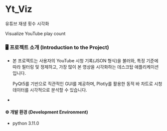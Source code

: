 # Yt_Viz
유튜브 재생 횟수 시각화 

Visualize YouTube play count

### 🖥 프로젝트 소개 (Introduction to the Project)
- 본 프로젝트는 사용자의 YouTube 시청 기록(JSON 형식)을 불러와, 특정 기준에 따라 필터링 및 정제하고, 가장 많이 본 영상을 시각화하는 데스크탑 애플리케이션입니다.

  PyQt5를 기반으로 직관적인 GUI를 제공하며, Plotly를 활용한 동적 바 차트로 시청 데이터를 시각적으로 분석할 수 있습니다.
  
- 
  
#### ⚙️ 개발 환경 (Development Environment)
- python 3.11.0
